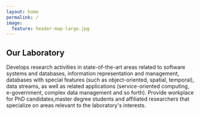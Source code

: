 ```yaml
---
layout: home
permalink: /
image:
  feature: header-map-large.jpg
---
```


<div class="tiles row-fluid">

<div>
  <h2 class="post-title">Our Laboratory</h2>
  <p class="post-excerpt">
  Develops research activities in state-of-the-art areas related to software systems and databases, information representation and management, databases with special features 
  (such as object-oriented, spatial, temporal), 
  data streams, as well as related applications (service-oriented computing,
  e-government, complex data management and so forth). Provide workplace for PhD candidates,master degree students and affiliated researchers that specialize on areas relevant to the laboratory's interests.<br/>
  </p>
</div><!-- /.tile -->
</div><!-- /.tiles -->
